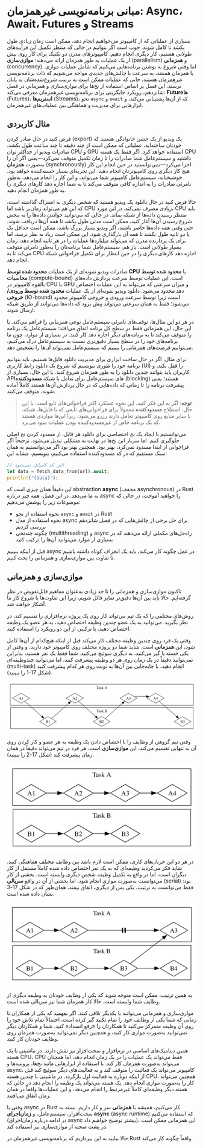 # مبانی برنامه‌نویسی غیرهمزمان: Async، Await، Futures و Streams

بسیاری از عملیاتی که از کامپیوتر می‌خواهیم انجام دهد، ممکن است زمان زیادی طول بکشد تا کامل شوند. خوب است اگر بتوانیم در حالی که منتظر تکمیل این فرآیندهای طولانی هستیم، کار دیگری انجام دهیم. کامپیوترهای مدرن دو تکنیک برای کار روی بیش از یک عملیات به طور همزمان ارائه می‌دهند: **موازی‌سازی** (parallelism) و **همزمانی** (concurrency). اما وقتی شروع به نوشتن برنامه‌هایی می‌کنیم که شامل عملیات موازی یا همزمان هستند، به سرعت با چالش‌های جدیدی مواجه می‌شویم که ذات برنامه‌نویسی غیرهمزمان هستند، جایی که عملیات ممکن است به ترتیب شروع‌شده‌شان به پایان نرسند. این فصل بر اساس استفاده از نخ‌ها برای موازی‌سازی و همزمانی در فصل شانزدهم، رویکرد جایگزینی برای برنامه‌نویسی غیرهمزمان معرفی می‌کند: **Futureها** (Futures)، **استریم‌ها** (Streams)، نحو `async` و `await` که از آن‌ها پشتیبانی می‌کند، و ابزارهایی برای مدیریت و هماهنگی بین عملیات‌های غیرهمزمان.

## مثال کاربردی

فرض کنید در حال صادر کردن (export) یک ویدیو از یک جشن خانوادگی هستید که خودتان ساخته‌اید، عملیاتی که ممکن است از چند دقیقه تا چند ساعت طول بکشد. صادرات ویدیو از حداکثر توان CPU و GPU استفاده خواهد کرد. اگر فقط یک هسته CPU داشتید و سیستم‌عامل شما صادرات را تا زمان تکمیل متوقف نمی‌کرد—یعنی اگر آن را به‌صورت **همزمان** (synchronously) اجرا می‌کرد—نمی‌توانستید در حین انجام این کار هیچ کار دیگری روی کامپیوترتان انجام دهید. این تجربه‌ای بسیار خسته‌کننده خواهد بود. خوشبختانه، سیستم‌عامل کامپیوتر شما می‌تواند، و این کار را انجام می‌دهد، به‌طور نامرئی صادرات را به اندازه کافی متوقف می‌کند تا به شما اجازه دهد کارهای دیگری را به طور همزمان انجام دهید.

حالا فرض کنید در حال دانلود یک ویدیو هستید که شخص دیگری به اشتراک گذاشته است، که این هم می‌تواند زمان‌بر باشد اما CPU زیادی مصرف نمی‌کند. در این مورد، CPU باید منتظر رسیدن داده‌ها از شبکه بماند. در حالی که می‌توانید خواندن داده‌ها را به محض شروع رسیدن آن‌ها آغاز کنید، ممکن است مدتی طول بکشد تا همه آن‌ها دریافت شوند. حتی وقتی همه داده‌ها حاضر باشند، اگر ویدیو بسیار بزرگ باشد، ممکن است حداقل یک یا دو ثانیه طول بکشد تا همه آن بارگذاری شود. این ممکن است زیاد به نظر نرسد، اما برای یک پردازنده مدرن که می‌تواند میلیاردها عملیات را در هر ثانیه انجام دهد، زمان بسیار طولانی است. باز هم، سیستم‌عامل شما برنامه‌تان را به‌طور نامرئی متوقف می‌کند تا به CPU اجازه دهد کارهای دیگری را در حین انتظار برای تکمیل فراخوانی شبکه انجام دهد.

صادرات ویدیو نمونه‌ای از یک عملیات **محدود شده توسط CPU** یا **محدود شده توسط محاسبات** (compute-bound) است. این عملیات توسط سرعت پردازش داده‌های بالقوه کامپیوتر در CPU یا GPU و میزان سرعتی که می‌تواند به این عملیات اختصاص دهد محدود می‌شود. دانلود ویدیو نمونه‌ای از یک عملیات **محدود شده توسط ورودی/خروجی** (IO-bound) است، زیرا توسط سرعت ورودی و خروجی کامپیوتر محدود می‌شود؛ فقط به همان سرعتی می‌تواند پیش برود که داده‌ها می‌توانند از طریق شبکه ارسال شوند.

در هر دو این مثال‌ها، توقف‌های نامرئی سیستم‌عامل نوعی همزمانی را فراهم می‌کند. با این حال، این همزمانی فقط در سطح کل برنامه اتفاق می‌افتد: سیستم‌عامل یک برنامه را متوقف می‌کند تا به برنامه‌های دیگر اجازه دهد کار کنند. در بسیاری از موارد، چون ما برنامه‌های خود را در سطح بسیار دقیق‌تری نسبت به سیستم‌عامل درک می‌کنیم، می‌توانیم فرصت‌های همزمانی را ببینیم که سیستم‌عامل نمی‌تواند آن‌ها را تشخیص دهد.

برای مثال، اگر در حال ساخت ابزاری برای مدیریت دانلود فایل‌ها هستیم، باید بتوانیم برنامه خود را طوری بنویسیم که شروع یک دانلود رابط کاربری (UI) را قفل نکند، و کاربران باید بتوانند چندین دانلود را به طور همزمان شروع کنند. با این حال، بسیاری از APIهای سیستم‌عامل برای تعامل با شبکه **مسدودکننده** (blocking) هستند؛ یعنی پیشرفت برنامه را تا زمانی که داده‌هایی که در حال پردازش آن‌ها هستند کاملاً آماده شوند، متوقف می‌کنند.

> **توجه**: اگر به این فکر کنید، این نحوه عملکرد اکثر فراخوانی‌های تابع است. با این حال، اصطلاح **مسدودکننده** معمولاً برای فراخوانی‌های تابعی که با فایل‌ها، شبکه، یا سایر منابع روی کامپیوتر تعامل دارند رزرو می‌شود، زیرا این‌ها مواردی هستند که یک برنامه خاص از غیرمسدودکننده بودن عملیات سود می‌برد.

می‌توانستیم با ایجاد یک نخ اختصاصی برای دانلود هر فایل، از مسدود کردن نخ اصلی جلوگیری کنیم. اما سربار این نخ‌ها در نهایت به مشکلی تبدیل می‌شود. ترجیحاً اگر فراخوانی از ابتدا مسدود نمی‌کرد، بهتر بود. همچنین بهتر بود اگر می‌توانستیم به همان سبک مستقیم که در کد مسدودکننده استفاده می‌کنیم، بنویسیم، مشابه این:

```rust
// این کد کامپایل نمی‌شود!
let data = fetch_data_from(url).await;
println!("{data}");
```

این دقیقاً همان چیزی است که abstraction **async** (مخفف asynchronous) در Rust به ما می‌دهد. در این فصل، همه چیز درباره async را خواهید آموخت، در حالی که موضوعات زیر را پوشش می‌دهیم:

- نحوه استفاده از نحو `async` و `await` در Rust
- نحوه استفاده از مدل async برای حل برخی از چالش‌هایی که در فصل شانزدهم بررسی کردیم
- چگونه چندنخی (multithreading) و async راه‌حل‌های مکملی ارائه می‌دهند که در بسیاری از موارد می‌توانید آن‌ها را ترکیب کنید

قبل از اینکه ببینیم async در عمل چگونه کار می‌کند، باید یک انحراف کوتاه داشته باشیم تا تفاوت بین موازی‌سازی و همزمانی را بحث کنیم.

## موازی‌سازی و همزمانی

تاکنون موازی‌سازی و همزمانی را تا حد زیادی به‌عنوان مفاهیم قابل‌تعویض در نظر گرفته‌ایم. حالا باید بین آن‌ها دقیق‌تر تمایز قائل شویم، زیرا این تفاوت‌ها با شروع کار ما آشکار خواهند شد.

روش‌های مختلفی را که یک تیم می‌تواند کار روی یک پروژه نرم‌افزاری را تقسیم کند، در نظر بگیرید. می‌توانید به یک عضو چندین وظیفه اختصاص دهید، به هر عضو یک وظیفه اختصاص دهید، یا ترکیبی از این دو رویکرد را استفاده کنید.

وقتی یک فرد روی چندین وظیفه مختلف کار می‌کند قبل از اینکه هیچ‌کدام از آن‌ها کامل شود، این **همزمانی** است. شاید شما دو پروژه مختلف روی کامپیوتر خود دارید، و وقتی از یکی خسته یا گیر می‌کنید، به دیگری سوئیچ می‌کنید. شما فقط یک نفر هستید، بنابراین نمی‌توانید دقیقاً در یک زمان روی هر دو وظیفه پیشرفت کنید، اما می‌توانید چندوظیفه‌ای (multi-task) انجام دهید، با جابه‌جایی بین آن‌ها به نوبت روی هر کدام پیشرفت کنید (شکل 17-1 را ببینید).

![شکل 17-1: یک جریان کاری همزمان، جابه‌جایی بین وظیفه A و وظیفه B](img/trpl17-01.svg)

وقتی تیم گروهی از وظایف را با اختصاص دادن یک وظیفه به هر عضو و کار کردن روی آن به تنهایی تقسیم می‌کند، این **موازی‌سازی** است. هر فرد در تیم می‌تواند دقیقاً در همان زمان پیشرفت کند (شکل 17-2 را ببینید).

![شکل 17-2: یک جریان کاری موازی، جایی که کار روی وظیفه A و وظیفه B به‌طور مستقل انجام می‌شود](img/trpl17-02.svg)

در هر دو این جریان‌های کاری، ممکن است لازم باشد بین وظایف مختلف هماهنگی کنید. شاید فکر می‌کردید وظیفه‌ای که به یک نفر اختصاص داده شده کاملاً مستقل از کار دیگران است، اما در واقع به تکمیل وظیفه شخص دیگری وابسته است. بخشی از کار می‌توانست به‌صورت موازی انجام شود، اما بخشی از آن در واقع **سریالی** (serial) بود: فقط می‌توانست به ترتیب، یکی پس از دیگری، اتفاق بیفتد، همان‌طور که در شکل 17-3 نشان داده شده است.

![شکل 17-3: یک جریان کاری نیمه‌موازی، جایی که کار روی وظیفه A و وظیفه B به‌طور مستقل انجام می‌شود تا زمانی که وظیفه A3 به نتایج وظیفه B3 وابسته شود.](img/trpl17-03.svg)

به همین ترتیب، ممکن است متوجه شوید که یکی از وظایف خودتان به وظیفه دیگری از وظایف شما وابسته است. حالا کار همزمان شما نیز سریالی شده است.

موازی‌سازی و همزمانی می‌توانند با یکدیگر تلاقی کنند. اگر بفهمید که یکی از همکاران تا زمانی که شما یکی از وظایف خود را تمام نکنید گیر کرده است، احتمالاً تمام تلاش خود را روی آن وظیفه متمرکز می‌کنید تا همکارتان را «رفع انسداد» کنید. شما و همکارتان دیگر نمی‌توانید به‌صورت موازی کار کنید، و همچنین دیگر نمی‌توانید به‌صورت همزمان روی وظایف خودتان کار کنید.

همین دینامیک‌های اساسی در نرم‌افزار و سخت‌افزار نیز نقش دارند. در ماشینی با یک هسته CPU، CPU فقط می‌تواند یک عملیات را در یک زمان انجام دهد، اما همچنان می‌تواند به‌صورت همزمان کار کند. با استفاده از ابزارهایی مانند نخ‌ها، پروسه‌ها و async، کامپیوتر می‌تواند یک فعالیت را متوقف کند و به فعالیت‌های دیگر سوئیچ کند قبل از اینکه دوباره به فعالیت اول بازگردد. در ماشینی با چندین هسته CPU، همچنین می‌تواند کار را به‌صورت موازی انجام دهد. یک هسته می‌تواند یک وظیفه را انجام دهد در حالی که هسته دیگر وظیفه‌ای کاملاً غیرمرتبط را انجام می‌دهد، و این عملیات‌ها واقعاً در همان زمان اتفاق می‌افتند.

وقتی با async در Rust کار می‌کنیم، همیشه با **همزمانی** سر و کار داریم. بسته به سخت‌افزار، سیستم‌عامل، و **زمان‌اجرای async** (async runtime) که استفاده می‌کنیم (در ادامه درباره زمان‌اجرای async بیشتر توضیح خواهیم داد)، این همزمانی ممکن است در پشت صحنه از موازی‌سازی نیز استفاده کند.

حالا بیایید به این بپردازیم که برنامه‌نویسی غیرهمزمان در Rust واقعاً چگونه کار می‌کند.